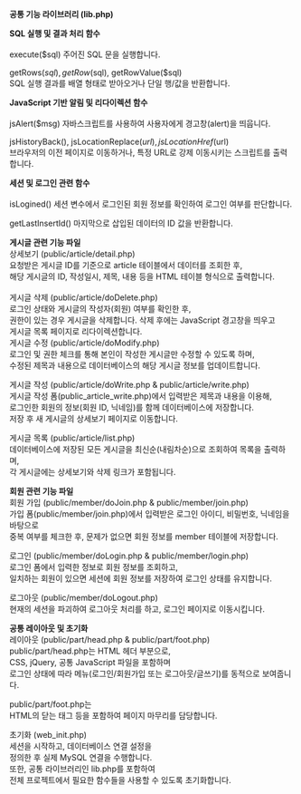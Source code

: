 **공통 기능 라이브러리 (lib.php)**

**SQL 실행 및 결과 처리 함수**
</br>
</br>
execute($sql)
주어진 SQL 문을 실행합니다.</br>

getRows($sql), getRow($sql), getRowValue($sql) </br>
SQL 실행 결과를 배열 형태로 받아오거나 단일 행/값을 반환합니다.


**JavaScript 기반 알림 및 리다이렉션 함수**
</br>
</br>
jsAlert($msg)
자바스크립트를 사용하여 사용자에게 경고창(alert)을 띄웁니다.</br>

jsHistoryBack(), jsLocationReplace($url), jsLocationHref($url)</br>
브라우저의 이전 페이지로 이동하거나, 특정 URL로 강제 이동시키는 스크립트를 출력합니다.</br>


**세션 및 로그인 관련 함수**
</br>
</br>
isLogined()
세션 변수에서 로그인된 회원 정보를 확인하여 로그인 여부를 판단합니다.</br>

getLastInsertId()
마지막으로 삽입된 데이터의 ID 값을 반환합니다.</br>


**게시글 관련 기능 파일**
</br>
상세보기 (public/article/detail.php)</br>
요청받은 게시글 ID를 기준으로 article 테이블에서 데이터를 조회한 후,</br> 
해당 게시글의 ID, 작성일시, 제목, 내용 등을 HTML 테이블 형식으로 출력합니다.</br>
</br>
게시글 삭제 (public/article/doDelete.php)</br>
로그인 상태와 게시글의 작성자(회원) 여부를 확인한 후, </br>
권한이 있는 경우 게시글을 삭제합니다. 삭제 후에는 JavaScript 경고창을 띄우고 </br>
게시글 목록 페이지로 리다이렉션합니다.
</br>
게시글 수정 (public/article/doModify.php)</br>
로그인 및 권한 체크를 통해 본인이 작성한 게시글만 수정할 수 있도록 하며, </br>
수정된 제목과 내용으로 데이터베이스의 해당 게시글 정보를 업데이트합니다.
</br>

게시글 작성 (public/article/doWrite.php & public/article/write.php)</br>
게시글 작성 폼(public_article_write.php)에서 입력받은 제목과 내용을 이용해, </br>
로그인한 회원의 정보(회원 ID, 닉네임)를 함께 데이터베이스에 저장합니다. </br>
저장 후 새 게시글의 상세보기 페이지로 이동합니다.
</br>

게시글 목록 (public/article/list.php)</br>
데이터베이스에 저장된 모든 게시글을 최신순(내림차순)으로 조회하여 목록을 출력하며, </br>
각 게시글에는 상세보기와 삭제 링크가 포함됩니다.</br>


**회원 관련 기능 파일**
</br>
회원 가입 (public/member/doJoin.php & public/member/join.php)</br>
가입 폼(public/member/join.php)에서 입력받은 로그인 아이디, 비밀번호, 닉네임을 바탕으로</br> 
중복 여부를 체크한 후, 문제가 없으면 회원 정보를 member 테이블에 저장합니다.</br>

로그인 (public/member/doLogin.php & public/member/login.php)</br>
로그인 폼에서 입력한 정보로 회원 정보를 조회하고, </br>
일치하는 회원이 있으면 세션에 회원 정보를 저장하여 로그인 상태를 유지합니다.</br>


로그아웃 (public/member/doLogout.php)</br>
현재의 세션을 파괴하여 로그아웃 처리를 하고, 로그인 페이지로 이동시킵니다.</br>


**공통 레이아웃 및 초기화**
</br>
레이아웃 (public/part/head.php & public/part/foot.php)</br>
public/part/head.php는 HTML 헤더 부분으로, </br>
CSS, jQuery, 공통 JavaScript 파일을 포함하며 </br>
로그인 상태에 따라 메뉴(로그인/회원가입 또는 로그아웃/글쓰기)를 동적으로 보여줍니다.</br>

public/part/foot.php는 </br>
HTML의 닫는 태그 등을 포함하여 페이지 마무리를 담당합니다.</br>

초기화 (web_init.php) </br>
세션을 시작하고, 데이터베이스 연결 설정을 </br>
정의한 후 실제 MySQL 연결을 수행합니다. </br>
또한, 공통 라이브러리인 lib.php를 포함하여 </br>
전체 프로젝트에서 필요한 함수들을 사용할 수 있도록 초기화합니다.</br>
